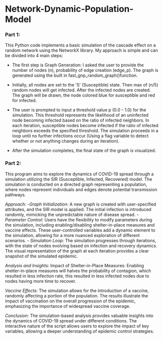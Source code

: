 # Network-Dynamic-Population-Model

### Part 1:
This Python code implements a basic simulation of the cascade effect on a random network using the NetworkX library. My approach is simple and can be divided into 4 main steps:

- The first step is Graph Generation: I asked the user to provide the number of nodes (n), probability of edge creation (edge_p). The graph is generated using the built in fast_gnp_random_graph()function. 

- Initially, all nodes are set to the 'S' (Susceptible) state. Then max of (n/5) random nodes will get infected. After the infected nodes are created. The graph will be drawn, the node colored blue for susceptible and red for infected.

- The user is prompted to input a threshold value p (0.0 - 1.0) for the simulation. This threshold represents the likelihood of an uninfected node becoming infected based on the ratio of infected neighbors. In each iteration, susceptible nodes become infected if the ratio of infected neighbors exceeds the specified threshold. The simulation proceeds in a loop until no further infections occur (Using a flag variable to detect whether or not anything changes during an iteration). 

- After the simulation completes, the final state of the graph is visualized.


### Part 2:
This program aims to explore the dynamics of COVID-19 spread through a simulation utilizing the SIR (Susceptible, Infected, Recovered) model. The simulation is conducted on a directed graph representing a population, where nodes represent individuals and edges denote potential transmission pathways.

*Approach:*
    -*Graph Initialization:* A new graph is created with user-specified attributes, and the SIR model is applied. The initial infection is introduced randomly, mimicking the unpredictable nature of disease spread.
    -*Parameter Control:* Users have the flexibility to modify parameters during the simulation, including enabling/disabling shelter-in-place measures and vaccine effects. These user-controlled variables add a dynamic element to the simulation, allowing for a more nuanced exploration of different scenarios.
    - *Simulation Loop:* The simulation progresses through iterations, with the state of nodes evolving based on infection and recovery dynamics. The visual representation of the graph at each iteration provides a clear snapshot of the simulated epidemic.

*Analysis and Insights:*
Impact of Shelter-in-Place Measures:
Enabling shelter-in-place measures will halves the probability of contagion, which resulted in less infection rate, this resulted in less infected nodes due to nodes having more time to recover.

*Vaccine Effects:*
The simulation allows for the introduction of a vaccine, randomly affecting a portion of the population. The results illustrate the impact of vaccination on the overall progression of the epidemic, emphasizing the importance of widespread vaccine coverage.

*Conclusion:*
The simulation-based analysis provides valuable insights into the dynamics of COVID-19 spread under different conditions. The interactive nature of the script allows users to explore the impact of key variables, allowing a deeper understanding of epidemic control strategies.


